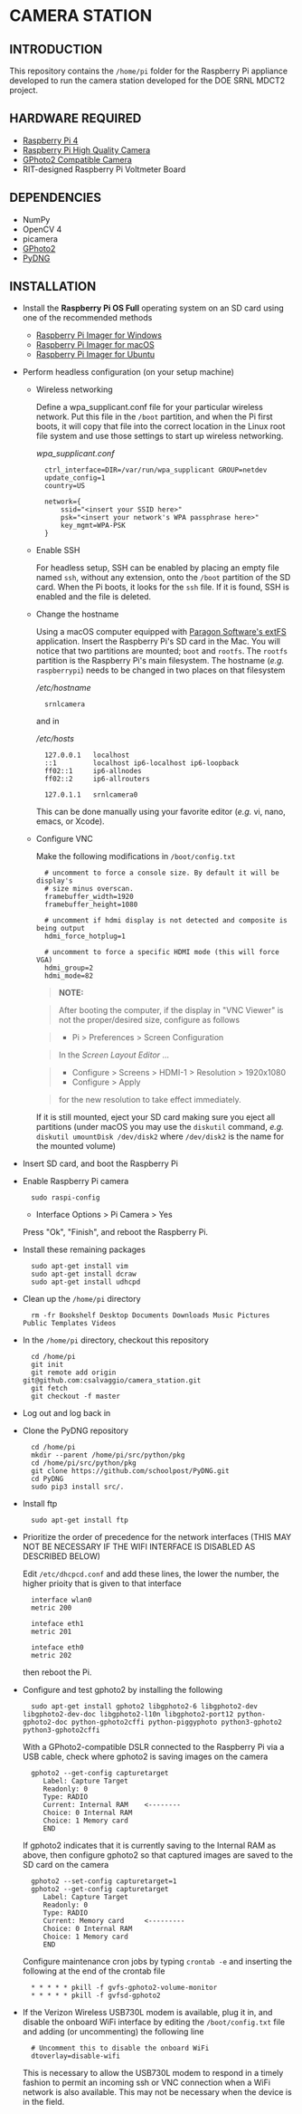 # CAMERA STATION

## INTRODUCTION
This repository contains the ``/home/pi`` folder for the Raspberry Pi appliance developed to run the camera station developed for the DOE SRNL MDCT2 project.   

## HARDWARE REQUIRED
* [Raspberry Pi 4](https://www.raspberrypi.org/products/raspberry-pi-4-model-b/)
* [Raspberry Pi High Quality Camera](https://www.raspberrypi.org/products/raspberry-pi-high-quality-camera/)
* [GPhoto2 Compatible Camera](http://www.gphoto.org/proj/libgphoto2/support.php)
* RIT-designed Raspberry Pi Voltmeter Board

## DEPENDENCIES
* NumPy
* OpenCV 4
* picamera
* [GPhoto2](http://www.gphoto.org)
* [PyDNG](https://github.com/schoolpost/PyDNG)

## INSTALLATION
* Install the **Raspberry Pi OS Full** operating system on an SD card using one of the recommended methods
    * [Raspberry Pi Imager for Windows](https://downloads.raspberrypi.org/imager/imager.exe)
    * [Raspberry Pi Imager for macOS](https://downloads.raspberrypi.org/imager/imager.dmg)
    * [Raspberry Pi Imager for Ubuntu](https://downloads.raspberrypi.org/imager/imager_amd64.deb)

* Perform headless configuration (on your setup machine)

    * Wireless networking

        Define a wpa_supplicant.conf file for your particular wireless network. Put this file in the ``/boot`` partition, and when the Pi first boots, it will copy that file into the correct location in the Linux root file system and use those settings to start up wireless networking.

        *wpa_supplicant.conf*

            ctrl_interface=DIR=/var/run/wpa_supplicant GROUP=netdev
            update_config=1
            country=US

            network={
            	ssid="<insert your SSID here>"
            	psk="<insert your network's WPA passphrase here>"
            	key_mgmt=WPA-PSK
            }

    * Enable SSH

        For headless setup, SSH can be enabled by placing an empty file named ``ssh``, without any extension, onto the ``/boot`` partition of the SD card. When the Pi boots, it looks for the ``ssh`` file. If it is found, SSH is enabled and the file is deleted.

    * Change the hostname

        Using a macOS computer equipped with [Paragon Software's extFS](https://www.paragon-software.com/home/extfs-mac/) application. Insert the Raspberry Pi's SD card in the Mac. You will notice that two partitions are mounted; ``boot`` and ``rootfs``. The ``rootfs`` partition is the Raspberry Pi's main filesystem. The hostname (*e.g.* ``raspberrypi``) needs to be changed in two places on that filesystem

        */etc/hostname*

            srnlcamera

        and in

        */etc/hosts*

            127.0.0.1	localhost
            ::1			localhost ip6-localhost ip6-loopback
            ff02::1		ip6-allnodes
            ff02::2		ip6-allrouters

            127.0.1.1	srnlcamera0

        This can be done manually using your favorite editor (*e.g.* vi, nano, emacs, or Xcode).

    * Configure VNC

        Make the following modifications in ``/boot/config.txt``

            # uncomment to force a console size. By default it will be display's
            # size minus overscan.
            framebuffer_width=1920
            framebuffer_height=1080

            # uncomment if hdmi display is not detected and composite is being output
            hdmi_force_hotplug=1

            # uncomment to force a specific HDMI mode (this will force VGA)
            hdmi_group=2
            hdmi_mode=82

        >**NOTE:**
        
        >After booting the computer, if the display in "VNC Viewer" is not the proper/desired size, configure as follows

        >* Pi > Preferences > Screen Configuration
        
        >In the *Screen Layout Editor* ...
        
        >* Configure > Screens > HDMI-1 > Resolution > 1920x1080
        >* Configure > Apply

        >for the new resolution to take effect immediately.

        If it is still mounted, eject your SD card making sure you eject all partitions (under macOS you may use the ``diskutil`` command, *e.g.* ``diskutil umountDisk /dev/disk2`` where ``/dev/disk2`` is the name for the mounted volume)
        
* Insert SD card, and boot the Raspberry Pi

* Enable Raspberry Pi camera

        sudo raspi-config
    
    * Interface Options > Pi Camera > Yes

   Press "Ok", "Finish", and reboot the Raspberry Pi.

* Install these remaining packages

        sudo apt-get install vim
        sudo apt-get install dcraw
        sudo apt-get install udhcpd

* Clean up the ``/home/pi`` directory

        rm -fr Bookshelf Desktop Documents Downloads Music Pictures Public Templates Videos

* In the ``/home/pi`` directory, checkout this repository

        cd /home/pi
        git init
        git remote add origin git@github.com:csalvaggio/camera_station.git
        git fetch
        git checkout -f master

* Log out and log back in

* Clone the PyDNG repository

        cd /home/pi
        mkdir --parent /home/pi/src/python/pkg
        cd /home/pi/src/python/pkg
        git clone https://github.com/schoolpost/PyDNG.git
        cd PyDNG
        sudo pip3 install src/.

* Install ftp

        sudo apt-get install ftp

* Prioritize the order of precedence for the network interfaces (THIS MAY NOT BE NECESSARY IF THE WIFI INTERFACE IS DISABLED AS DESCRIBED BELOW)

    Edit ``/etc/dhcpcd.conf`` and add these lines, the lower the number, the higher prioity that is given to that interface

        interface wlan0
        metric 200

        inteface eth1
        metric 201

        inteface eth0
        metric 202

    then reboot the Pi.

* Configure and test gphoto2 by installing the following

        sudo apt-get install gphoto2 libgphoto2-6 libgphoto2-dev libgphoto2-dev-doc libgphoto2-l10n libgphoto2-port12 python-gphoto2-doc python-gphoto2cffi python-piggyphoto python3-gphoto2 python3-gphoto2cffi

    With a GPhoto2-compatible DSLR connected to the Raspberry Pi via a USB cable, check where gphoto2 is saving images on the camera

        gphoto2 --get-config capturetarget
           Label: Capture Target
           Readonly: 0
           Type: RADIO
           Current: Internal RAM    <--------
           Choice: 0 Internal RAM
           Choice: 1 Memory card
           END

    If gphoto2 indicates that it is currently saving to the Internal RAM as above, then configure gphoto2 so that captured images are saved to the SD card on the camera

        gphoto2 --set-config capturetarget=1
        gphoto2 --get-config capturetarget
           Label: Capture Target
           Readonly: 0
           Type: RADIO
           Current: Memory card     <---------
           Choice: 0 Internal RAM
           Choice: 1 Memory card
           END

    Configure maintenance cron jobs by typing ``crontab -e`` and inserting the following at the end of the crontab file

        * * * * * pkill -f gvfs-gphoto2-volume-monitor
        * * * * * pkill -f gvfsd-gphoto2




* If the Verizon Wireless USB730L modem is available, plug it in, and disable the onboard WiFi interface by editing the ``/boot/config.txt`` file and adding (or uncommenting) the following line

        # Uncomment this to disable the onboard WiFi
        dtoverlay=disable-wifi

    This is necessary to allow the USB730L modem to respond in a timely fashion to permit an incoming ssh or VNC connection when a WiFi network is also available.  This may not be necessary when the device is in the field.
